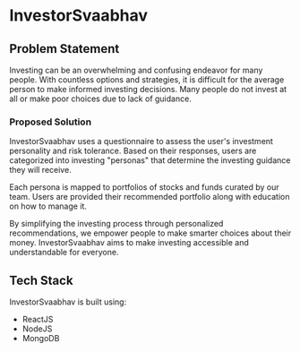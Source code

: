 # InvestorSvaabhav

## Problem Statement

Investing can be an overwhelming and confusing endeavor for many people. With countless options and strategies, it is difficult for the average person to make informed investing decisions. Many people do not invest at all or make poor choices due to lack of guidance.

### Proposed Solution

InvestorSvaabhav uses a questionnaire to assess the user's investment personality and risk tolerance. Based on their responses, users are categorized into investing "personas" that determine the investing guidance they will receive.

Each persona is mapped to portfolios of stocks and funds curated by our team. Users are provided their recommended portfolio along with education on how to manage it.

By simplifying the investing process through personalized recommendations, we empower people to make smarter choices about their money. InvestorSvaabhav aims to make investing accessible and understandable for everyone.

## Tech Stack

InvestorSvaabhav is built using:

- ReactJS
- NodeJS
- MongoDB




